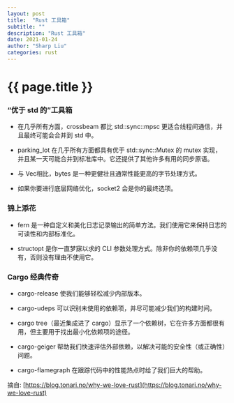 ```yaml
---
layout: post
title:  "Rust 工具箱"
subtitle: ""
description: "Rust 工具箱"
date: 2021-01-24
author: "Sharp Liu"
categories: rust
---
```

{{ page.title }}
================

### “优于 std 的”工具箱

- 在几乎所有方面，crossbeam 都比 std::sync::mpsc 更适合线程间通信，并且最终可能会合并到 std 中。

- parking_lot 在几乎所有方面都具有优于 std::sync::Mutex 的 mutex 实现，并且某一天可能合并到标准库中。它还提供了其他许多有用的同步原语。

- 与 Vec相比，bytes 是一种更健壮且通常性能更高的字节处理方式。

- 如果你要进行底层网络优化，socket2 会是你的最终选项。


### 锦上添花

- fern 是一种自定义和美化日志记录输出的简单方法。我们使用它来保持日志的可读性和内部标准化。

- structopt 是你一直梦寐以求的 CLI 参数处理方式。除非你的依赖项几乎没有，否则没有理由不使用它。


### Cargo 经典传奇

- cargo-release 使我们能够轻松减少内部版本。

- cargo-udeps 可以识别未使用的依赖项，并尽可能减少我们的构建时间。

- cargo tree（最近集成进了 cargo）显示了一个依赖树，它在许多方面都很有用，但主要用于找出最小化依赖项的途径。

- cargo-geiger 帮助我们快速评估外部依赖，以解决可能的安全性（或正确性）问题。

- cargo-flamegraph 在跟踪代码中的性能热点时给了我们巨大的帮助。


摘自: [https://blog.tonari.no/why-we-love-rust](https://blog.tonari.no/why-we-love-rust)

